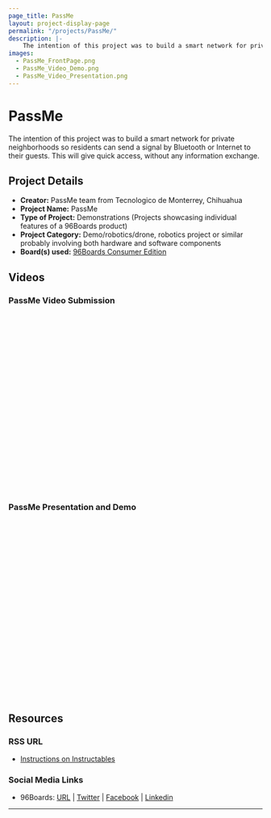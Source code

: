 ```yaml
---
page_title: PassMe
layout: project-display-page
permalink: "/projects/PassMe/"
description: |-
    The intention of this project was to build a smart network for private neighborhoods so residents can send a signal by Bluetooth or Internet to their guests. This will give quick access, without any information exchange.
images:
  - PassMe_FrontPage.png
  - PassMe_Video_Demo.png
  - PassMe_Video_Presentation.png
---
```

# PassMe

The intention of this project was to build a smart network for private neighborhoods so residents can send a signal by Bluetooth or Internet to their guests. This will give quick access, without any information exchange.

## Project Details

- **Creator:** PassMe team from Tecnologico de Monterrey, Chihuahua
- **Project Name:** PassMe
- **Type of Project:** Demonstrations (Projects showcasing individual features of a 96Boards product)
- **Project Category:** Demo/robotics/drone, robotics project or similar probably involving both hardware and software components
- **Board(s) used:** [96Boards Consumer Edition](https://www._96boards.org/products/ce/)

## Videos

### PassMe Video Submission

[<img data-src="../view/PassMe/Images/PassMe_Video_Demo.png" src="data:image/gif;base64,R0lGODlhAQABAAAAACH5BAEKAAEALAAAAAABAAEAAAICTAEAOw=="  class="lazyload" width="600" height="350" />](https://youtu.be/Piy_z29fouU?list=PL-NF6S9MM_W2ss20r7NZiyZBiz85zHuw5)

### PassMe Presentation and Demo

[<img data-src="../view/PassMe/Images/PassMe_Video_Presentation.png" src="data:image/gif;base64,R0lGODlhAQABAAAAACH5BAEKAAEALAAAAAABAAEAAAICTAEAOw==" width="600" height="350" class="lazyload" />](https://youtu.be/YRgCJN0UC6c?list=PL-NF6S9MM_W2ss20r7NZiyZBiz85zHuw5)

## Resources

### RSS URL

- [Instructions on Instructables](http://www.instructables.com/id/Passme-QUALCOMM-Dragonboard-410c-Tec-De-Monterrey/)

### Social Media Links

- 96Boards: [URL](http://www._96boards.org/) &#124; [Twitter](https://twitter.com/96boards) &#124; [Facebook](https://www.facebook.com/96Boards) &#124; [Linkedin](https://www.linkedin.com/showcase/6637095/)


***
